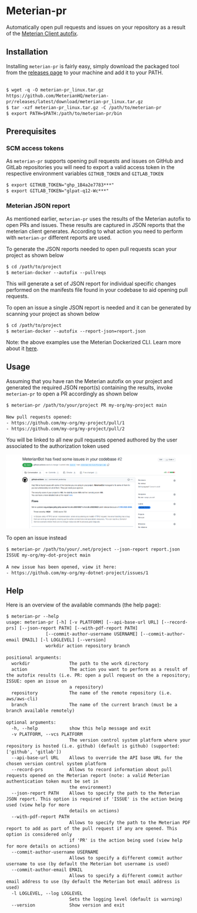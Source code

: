 # Meterian-pr

Automatically open pull requests and issues on your repository as a result of the [Meterian Client autofix](https://docs.meterian.io/the-client/command-line-parameters/advanced-options).

## Installation

Installing `meterian-pr` is fairly easy, simply download the packaged tool from the [releases page](https://github.com/MeterianHQ/meterian-pr/releases) to your machine and add it to your PATH.

```

$ wget -q -O meterian-pr_linux.tar.gz https://github.com/MeterianHQ/meterian-pr/releases/latest/download/meterian-pr_linux.tar.gz
$ tar -xzf meterian-pr_linux.tar.gz -C /path/to/meterian-pr
$ export PATH=$PATH:/path/to/meterian-pr/bin

```

## Prerequisites

### SCM access tokens

As `meterian-pr` supports opening pull requests and issues on GitHub and GitLab repositories you will need to export a valid access token in the respective environment variables `GITHUB_TOKEN` and `GITLAB_TOKEN`

```
$ export GITHUB_TOKEN="ghp_1B4a2e7783***"
$ export GITLAB_TOKEN="glpat-q12-Wc***"
```

### Meterian JSON report

As mentioned earlier, `meterian-pr` uses the results of the Meterian autofix to open PRs and issues. These results are captured in JSON reports that the meterian client generates. According to what action you need to perform with `meterian-pr` different reports are used.

To generate the JSON reports needed to open pull requests scan your project as shown below

```
$ cd /path/to/project
$ meterian-docker --autofix --pullreqs
```
This will generate a set of JSON report for individual specific changes performed on the manifests file found in your codebase to aid opening pull requests. 

To open an issue a single JSON report is needed and it can be generated by scanning your project as shown below

```
$ cd /path/to/project
$ meterian-docker --autofix --report-json=report.json
```
Note: the above examples use the Meterian Dockerized CLI. Learn more about it [here](https://docs.meterian.io/the-meterian-client-dockerized/basic-usage).

## Usage

Assuming that you have ran the Meterian autofix on your project and generated the required JSON report(s) containing the results, invoke `meterian-pr` to open a PR accordingly as shown below

```
$ meterian-pr /path/to/your/project PR my-org/my-project main

New pull requests opened:
- https://github.com/my-org/my-project/pull/1
- https://github.com/my-org/my-project/pull/2
```

You will be linked to all new pull requests opened authored by the user associated to the authorization token used

![Pull Request example](media/images/pr_example.png)

To open an issue instead

```
$ meterian-pr /path/to/your/.net/project --json-report report.json ISSUE my-org/my-dot-project main

A new issue has been opened, view it here:
- https://github.com/my-org/my-dotnet-project/issues/1
```


## Help

Here is an overview of the available commands (the help page):

```
$ meterian-pr --help
usage: meterian-pr [-h] [-v PLATFORM] [--api-base-url URL] [--record-prs] [--json-report PATH] [--with-pdf-report PATH]
               [--commit-author-username USERNAME] [--commit-author-email EMAIL] [-l LOGLEVEL] [--version]
               workdir action repository branch

positional arguments:
  workdir               The path to the work directory
  action                The action you want to perform as a result of the autofix results (i.e. PR: open a pull request on the a repository; ISSUE: open an issue on
                        a repository)
  repository            The name of the remote repository (i.e. aws/aws-cli)
  branch                The name of the current branch (must be a branch available remotely)

optional arguments:
  -h, --help            show this help message and exit
  -v PLATFORM, --vcs PLATFORM
                        The version control system platform where your repository is hosted (i.e. github) (default is github) (supported: ['github', 'gitlab'])
  --api-base-url URL    Allows to override the API base URL for the chosen version control system platform
  --record-prs          Allows to record information about pull requests opened on the Meterian report (note: a valid Meterian authentication token must be set in
                        the environment)
  --json-report PATH    Allows to specify the path to the Meterian JSON report. This option is required if 'ISSUE' is the action being used (view help for more
                        details on actions)
  --with-pdf-report PATH
                        Allows to specify the path to the Meterian PDF report to add as part of the pull request if any are opened. This option is considered only
                        if 'PR' is the action being used (view help for more details on actions)
  --commit-author-username USERNAME
                        Allows to specify a different commit author username to use (by default the Meterian bot username is used)
  --commit-author-email EMAIL
                        Allows to specify a different commit author email address to use (by default the Meterian bot email address is used)
  -l LOGLEVEL, --log LOGLEVEL
                        Sets the logging level (default is warning)
  --version             Show version and exit


```